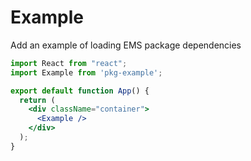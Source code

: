 Example
===

Add an example of loading EMS package dependencies

```jsx mdx:preview
import React from "react";
import Example from 'pkg-example';

export default function App() {
  return (
    <div className="container">
      <Example />
    </div>
  );
}
```